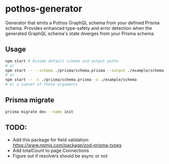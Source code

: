 # pothos-generator

Generator that emits a Pothos GraphQL schema from your defined Prisma schema. Provides enhanced type-safety and error detection when the generated GraphQL schema's state diverges from your Prisma schema.

## Usage

```bash
npm start # Assume default schema and output paths
# or
npm start -- --schema ./prisma/schema.prisma --output ./example/schema
# or
npm start -- -s ./prisma/schema.prisma -o ./example/schema
# or a subset of these arguments
```

## Prisma migrate

```bash
prisma migrate dev --name init
```

## TODO:
- Add this package for field validation: https://www.npmjs.com/package/zod-prisma-types
- Add totalCount to page Connections
- Figure out if resolvers should be async or not
